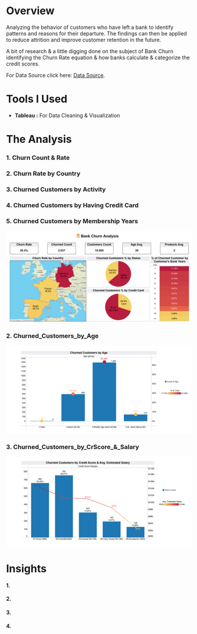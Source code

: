 # Overview

Analyzing the behavior of customers who have left a bank to identify patterns and reasons for their departure.
The findings can then be applied to reduce attrition and improve customer retention in the future.

A bit of research & a little digging done on the subject of Bank Churn identifying the Churn Rate equation & how banks calculate & categorize the credit scores.

For Data Source click here: [Data Source](/Source_Data/Bank+Customer+Churn.zip/).

# Tools I Used

- **Tableau :** For Data Cleaning & Visualization

# The Analysis

### 1. Churn Count & Rate
### 2. Churn Rate by Country
### 3. Churned Customers by Activity
### 4. Churned Customers by Having Credit Card
### 5. Churned Customers by Membership Years

![](Images/1_Bank_Churn_Analysis_Overview.png)

### 2. Churned_Customers_by_Age

![](Images/2_Churned_Customers_by_Age.png)

### 3. Churned_Customers_by_CrScore_&_Salary

![](Images/3_Churned_Customers_by_CrScore_&_Salary.png)

# Insights

#### 1. 
#### 2. 
#### 3. 
#### 4. 
